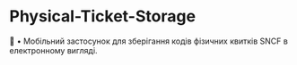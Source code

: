 # Physical-Ticket-Storage
🎫 • Мобільний застосунок для зберігання кодів фізичних квитків SNCF в електронному вигляді.

